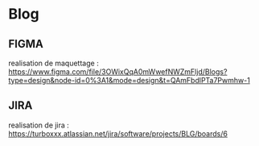 # Blog

## FIGMA
realisation de maquettage : https://www.figma.com/file/3OWixQqA0mWwefNWZmFljd/Blogs?type=design&node-id=0%3A1&mode=design&t=QAmFbdlPTa7Pwmhw-1

## JIRA
realisation de jira : https://turboxxx.atlassian.net/jira/software/projects/BLG/boards/6
